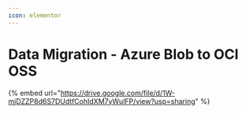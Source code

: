 ```yaml
---
icon: elementor
---
```


# Data Migration - Azure Blob to OCI OSS



{% embed url="https://drive.google.com/file/d/1W-mjDZZP8d6S7DUdtfCohIdXM7yWulFP/view?usp=sharing" %}
